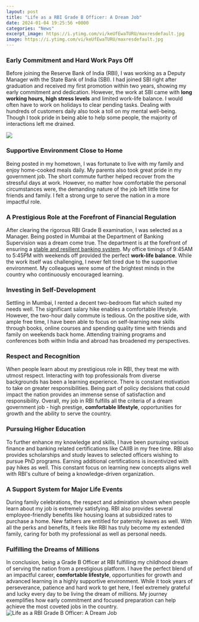```yaml
---
layout: post
title: "Life as a RBI Grade B Officer: A Dream Job"
date: 2024-01-04 19:25:56 +0000
categories: "News"
excerpt_image: https://i.ytimg.com/vi/keUfEwaTURU/maxresdefault.jpg
image: https://i.ytimg.com/vi/keUfEwaTURU/maxresdefault.jpg
---
```


### Early Commitment and Hard Work Pays Off  
Before joining the Reserve Bank of India (RBI), I was working as a Deputy Manager with the State Bank of India (SBI). I had joined SBI right after graduation and received my first promotion within two years, showing my early commitment and dedication. However, the work at SBI came with **long working hours, high stress levels** and limited work-life balance. I would often have to work on holidays to clear pending tasks. Dealing with hundreds of customers daily also took a toll on my mental well-being. Though I took pride in being able to help some people, the majority of interactions left me drained. 

![](https://i.ytimg.com/vi/Xg8mYJ-ATNM/maxresdefault.jpg)
### Supportive Environment Close to Home
Being posted in my hometown, I was fortunate to live with my family and enjoy home-cooked meals daily. My parents also took great pride in my government job. The short commute further helped recover from the stressful days at work. However, no matter how comfortable the personal circumstances were, the demanding nature of the job left little time for friends and family. I felt a strong urge to serve the nation in a more impactful role.
### A Prestigious Role at the Forefront of Financial Regulation  
After clearing the rigorous RBI Grade B examination, I was selected as a Manager. Being posted in Mumbai at the Department of Banking Supervision was a dream come true. The department is at the forefront of ensuring a [stable and resilient banking system](https://fistore.mysenprints.com/collection/agostino). My office timings of 9:45AM to 5:45PM with weekends off provided the perfect **work-life balance**. While the work itself was challenging, I never felt tired due to the supportive environment. My colleagues were some of the brightest minds in the country who continuously encouraged learning.
### Investing in Self-Development  
Settling in Mumbai, I rented a decent two-bedroom flat which suited my needs well. The significant salary hike enables a comfortable lifestyle. However, the two-hour daily commute is tedious. On the positive side, with ample free time, I have been able to focus on self-learning new skills through books, online courses and spending quality time with friends and family on weekends back home. Attending training programs and conferences both within India and abroad has broadened my perspectives. 
### Respect and Recognition
When people learn about my prestigious role in RBI, they treat me with utmost respect. Interacting with top professionals from diverse backgrounds has been a learning experience. There is constant motivation to take on greater responsibilities. Being part of policy decisions that could impact the nation provides an immense sense of satisfaction and responsibility. Overall, my job in RBI fulfills all the criteria of a dream government job - high prestige, **comfortable lifestyle**, opportunities for growth and the ability to serve the country.
### Pursuing Higher Education
To further enhance my knowledge and skills, I have been pursuing various finance and banking related certifications like CAIIB in my free time. RBI also provides scholarships and study leaves to selected officers wishing to pursue PhD programs. Earning additional certifications is incentivized with pay hikes as well. This constant focus on learning new concepts aligns well with RBI's culture of being a knowledge-driven organization.  
### A Support System for Major Life Events  
During family celebrations, the respect and admiration shown when people learn about my job is extremely satisfying. RBI also provides several employee-friendly benefits like housing loans at subsidized rates to purchase a home. New fathers are entitled for paternity leaves as well. With all the perks and benefits, it feels like RBI has truly become my extended family, caring for both my professional as well as personal needs.
### Fulfilling the Dreams of Millions
In conclusion, being a Grade B Officer at RBI fulfilling my childhood dream of serving the nation from a prestigious platform. I have the perfect blend of an impactful career, **comfortable lifestyle**, opportunities for growth and advanced learning in a highly supportive environment. While it took years of perseverance, patience and hard work to get here, I feel extremely grateful and lucky every day to be living the dream of millions. My journey exemplifies how early commitment and focused preparation can help achieve the most coveted jobs in the country.
![Life as a RBI Grade B Officer: A Dream Job](https://i.ytimg.com/vi/keUfEwaTURU/maxresdefault.jpg)